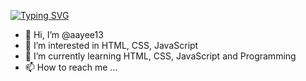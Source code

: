 [![Typing SVG](https://readme-typing-svg.demolab.com/?lines=Hi!+I'm+Ariel+Salibay;Aspiring+Front-end+Web+Developer)](https://git.io/typing-svg)

- 👋 Hi, I’m @aayee13
- 👀 I’m interested in HTML, CSS, JavaScript
- 🌱 I’m currently learning HTML, CSS, JavaScript and Programming
- 📫 How to reach me ...

<!---
aayee13/aayee13 is a ✨ special ✨ repository because its `README.md` (this file) appears on your GitHub profile.
You can click the Preview link to take a look at your changes.
--->
